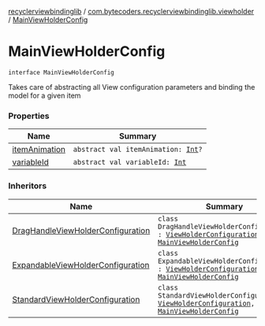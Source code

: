 [recyclerviewbindinglib](../../index.md) / [com.bytecoders.recyclerviewbindinglib.viewholder](../index.md) / [MainViewHolderConfig](./index.md)

# MainViewHolderConfig

`interface MainViewHolderConfig`

Takes care of abstracting all View configuration
parameters and binding the model for a given item

### Properties

| Name | Summary |
|---|---|
| [itemAnimation](item-animation.md) | `abstract val itemAnimation: `[`Int`](https://kotlinlang.org/api/latest/jvm/stdlib/kotlin/-int/index.html)`?` |
| [variableId](variable-id.md) | `abstract val variableId: `[`Int`](https://kotlinlang.org/api/latest/jvm/stdlib/kotlin/-int/index.html) |

### Inheritors

| Name | Summary |
|---|---|
| [DragHandleViewHolderConfiguration](../-drag-handle-view-holder-configuration/index.md) | `class DragHandleViewHolderConfiguration : `[`ViewHolderConfiguration`](../-view-holder-configuration.md)`, `[`MainViewHolderConfig`](./index.md) |
| [ExpandableViewHolderConfiguration](../-expandable-view-holder-configuration/index.md) | `class ExpandableViewHolderConfiguration : `[`ViewHolderConfiguration`](../-view-holder-configuration.md)`, `[`MainViewHolderConfig`](./index.md) |
| [StandardViewHolderConfiguration](../-standard-view-holder-configuration/index.md) | `class StandardViewHolderConfiguration : `[`ViewHolderConfiguration`](../-view-holder-configuration.md)`, `[`MainViewHolderConfig`](./index.md) |
